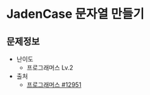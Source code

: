 # JadenCase 문자열 만들기

## 문제정보
* 난이도
  * 프로그래머스 Lv.2
* 출처
  * [프로그래머스 #12951](https://programmers.co.kr/learn/courses/30/lessons/12951)